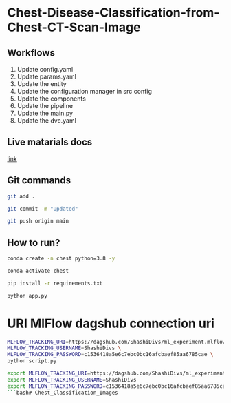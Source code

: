 # Chest-Disease-Classification-from-Chest-CT-Scan-Image


## Workflows

1. Update config.yaml
2. Update params.yaml
3. Update the entity
4. Update the configuration manager in src config
5. Update the components
6. Update the pipeline 
7. Update the main.py
8. Update the dvc.yaml 



## Live matarials docs

[link](https://docs.google.com/document/d/1UFiHnyKRqgx8Lodsvdzu58LbVjdWHNf-uab2WmhE0A4/edit?usp=sharing)


## Git commands

```bash
git add .

git commit -m "Updated"

git push origin main
```

## How to run?

```bash
conda create -n chest python=3.8 -y
```

```bash
conda activate chest
```

```bash
pip install -r requirements.txt
```

```bash
python app.py
```

# URI MlFlow dagshub connection uri

```bash
MLFLOW_TRACKING_URI=https://dagshub.com/ShashiDivs/ml_experiment.mlflow \
MLFLOW_TRACKING_USERNAME=ShashiDivs \
MLFLOW_TRACKING_PASSWORD=c1536418a5e6c7ebc0bc16afcbaef85aa6785cae \
python script.py
```

```bash
export MLFLOW_TRACKING_URI=https://dagshub.com/ShashiDivs/ml_experiment.mlflow
export MLFLOW_TRACKING_USERNAME=ShashiDivs
export MLFLOW_TRACKING_PASSWORD=c1536418a5e6c7ebc0bc16afcbaef85aa6785cae
```bash# Chest_Classification_Images
